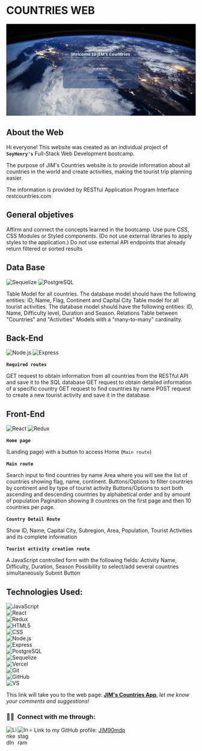 # **COUNTRIES WEB**

![countries-home](/client/src/assets/JIM-Countries.png)

## About the Web

Hi everyone! This website was created as an individual project of **`SoyHenry's`** Full-Stack Web Development bootcamp.

The purpose of JIM's Countries website is to provide information about all countries in the world and create activities, making the tourist trip planning easier.

The information is provided by RESTful Application Program Interface restcountries.com

## General objetives

Affirm and connect the concepts learned in the bootcamp.
Use pure CSS, CSS Modules or Styled components. (Do not use external libraries to apply styles to the application.)
Do not use external API endpoints that already return filtered or sorted results

## Data Base

![Sequelize](https://img.shields.io/badge/-Sequelize-696969?style=flat&logo=Sequelize)   ![PostgreSQL](https://img.shields.io/badge/-PostgreSQL-696969?style=flat&logo=postgreSQL&logoColor=blue) 

Table Model for all countries. The database model should have the following entities: ID, Name, Flag, Continent and Capital City
Table model for all tourist activities. The database model should have the following entities: ID, Name, Difficulty level, Duration and Season.
Relations Table between "Countries" and "Activities" Models with a "many-to-many" cardinality.

## Back-End

![Node.js](https://img.shields.io/badge/-Node.js-696969?style=flat&logo=node.js) ![Express](https://img.shields.io/badge/-Express-696969?style=flat&logo=express) 

**`Required routes`**

GET request to obtain information from all countries from the RESTful API and save it to the SQL database
GET request to obtain detailed information of a specific country
GET request to find countries by name
POST request to create a new tourist activity and save it in the database.

## Front-End

![React](https://img.shields.io/badge/-React-696969?style=flat&logo=react)  ![Redux](https://img.shields.io/badge/-Redux-696969?style=flat&logo=redux)  

**`Home page`**

(Landing page) with a button to access Home (`Main route`)

**`Main route`**

Search input to find countries by name
Area where you will see the list of countries showing flag, name, continent.
Buttons/Options to filter countries by continent and by type of tourist activity
Buttons/Options to sort both ascending and descending countries by alphabetical order and by amount of population
Pagination showing 9 countries on the first page and then 10 countries per page.

**`Country Detail Route`**

Show ID, Name, Capital City, Subregion, Area, Population, Tourist Activities and its complete information

**`Tourist activity creation route`**

A JavaScript controlled form with the following fields: Activity Name, Difficulty, Duration, Season
Possibility to select/add several countries simultaneously
Submit Button

## Technologies Used:

![JavaScript](https://img.shields.io/badge/-JavaScript-696969?style=flat&logo=javascript)  
![React](https://img.shields.io/badge/-React-696969?style=flat&logo=react)  
![Redux](https://img.shields.io/badge/-Redux-696969?style=flat&logo=redux)  
![HTML5](https://img.shields.io/badge/-HTML5-696969?style=flat&logo=HTML5)  
![CSS](https://img.shields.io/badge/-CSS-696969?style=flat&logo=CSS3&logoColor=1572B6)  
![Node.js](https://img.shields.io/badge/-Node.js-696969?style=flat&logo=node.js)  
![Express](https://img.shields.io/badge/-Express-696969?style=flat&logo=express)  
![PostgreSQL](https://img.shields.io/badge/-PostgreSQL-696969?style=flat&logo=postgreSQL&logoColor=blue)  
![Sequelize](https://img.shields.io/badge/-Sequelize-696969?style=flat&logo=Sequelize)  
![Vercel](https://img.shields.io/badge/-Vercel-696969?style=flat&logo=Vercel)  
 ![Git](https://img.shields.io/badge/-Git-696969?style=flat&logo=git)  
 ![GitHub](https://img.shields.io/badge/-GitHub-696969?style=flat&logo=github)  
 ![VS](https://img.shields.io/badge/-Visual_Studio_Code-696969?style=flat&logo=visual%20studio&logoColor=blue)

This link will take you to the web page: **[JIM's Countries App](https://jim-countries-vbeb.vercel.app/ "JIM's Countries App")**, _let me know your comments and suggestions!_

### 🤝🏻 &nbsp;Connect with me through:

[<img align="left" alt="LinkedIn" width="30px" src="https://raw.githubusercontent.com/rahuldkjain/github-profile-readme-generator/master/src/images/icons/Social/linked-in-alt.svg" />](https://linkedin.com/in/mascarenhas-developer/)
[<img align="left" alt="Instagram" width="30px" src="https://raw.githubusercontent.com/rahuldkjain/github-profile-readme-generator/master/src/images/icons/Social/instagram.svg" />](https://instagram.com/nachomascarenhas/)


⭐️ Link to my GitHub profile: [JIM90mdp](https://github.com/JIM90mdp)
